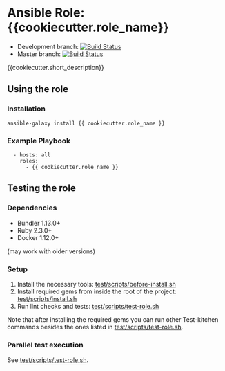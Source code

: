 # Ansible Role: {{cookiecutter.role_name}}

* Development branch: [![Build Status](https://travis-ci.org/{{cookiecutter.github_user}}/{{cookiecutter.repo_name}}.svg?branch=development)](https://travis-ci.org/{{cookiecutter.github_user}}/{{cookiecutter.repo_name}})
* Master branch: [![Build Status](https://travis-ci.org/{{cookiecutter.github_user}}/{{cookiecutter.repo_name}}.svg?branch=master)](https://travis-ci.org/{{cookiecutter.github_user}}/{{cookiecutter.repo_name}})

{{cookiecutter.short_description}}

## Using the role
### Installation
```
ansible-galaxy install {{ cookiecutter.role_name }}
```

### Example Playbook
```
  - hosts: all
    roles:
      - {{ cookiecutter.role_name }}
```

## Testing the role

### Dependencies
- Bundler 1.13.0+
- Ruby 2.3.0+
- Docker 1.12.0+

(may work with older versions)

### Setup
1. Install the necessary tools: [test/scripts/before-install.sh](test/scripts/before-install.sh)
1. Install required gems from inside the root of the project: [test/scripts/install.sh](test/scripts/install.sh)
1. Run lint checks and tests: [test/scripts/test-role.sh](test/scripts/test-role.sh)

Note that after installing the required gems you can run other Test-kitchen commands besides the ones listed in [test/scripts/test-role.sh](test/scripts/test-role.sh).

### Parallel test execution

See [test/scripts/test-role.sh](test/scripts/test-role.sh).
